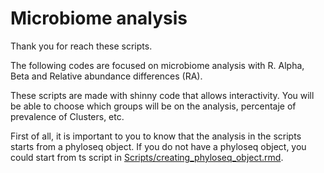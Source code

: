 # Microbiome analysis
Thank you for reach these scripts.

The following codes are focused on microbiome analysis with R.
Alpha, Beta and Relative abundance differences (RA).

These scripts are made with shinny code that allows interactivity.
You will be able to choose which groups will be on the analysis, percentaje of prevalence of Clusters, etc.

First of all, it is important to you to know that the analysis in the scripts starts from a phyloseq object.
If you do not have a phyloseq object, you could start from ts script in [Scripts/creating_phyloseq_object.rmd](https://github.com/Brochado-Kith/microbiome_analysis/blob/main/Scripts/creating_phyloseq_object.rmd).

